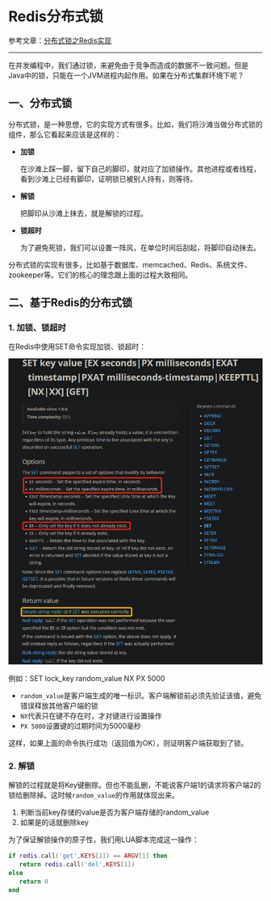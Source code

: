 # Redis分布式锁

参考文章：[分布式锁之Redis实现](https://www.jianshu.com/p/47fd7f86c848)

---

在并发编程中，我们通过锁，来避免由于竞争而造成的数据不一致问题。但是Java中的锁，只能在一个JVM进程内起作用。如果在分布式集群环境下呢？

## 一、分布式锁

分布式锁，是一种思想，它的实现方式有很多。比如，我们将沙滩当做分布式锁的组件，那么它看起来应该是这样的：

-   **加锁**

    在沙滩上踩一脚，留下自己的脚印，就对应了加锁操作。其他进程或者线程，看到沙滩上已经有脚印，证明锁已被别人持有，则等待。

-   **解锁**

    把脚印从沙滩上抹去，就是解锁的过程。

-   **锁超时**

    为了避免死锁，我们可以设置一阵风，在单位时间后刮起，将脚印自动抹去。

分布式锁的实现有很多，比如基于数据库、memcached、Redis、系统文件、zookeeper等。它们的核心的理念跟上面的过程大致相同。

## 二、基于Redis的分布式锁

### 1. 加锁、锁超时

在Redis中使用SET命令实现加锁、锁超时：

![image-20210908134737298](markdown/Redis分布式锁.assets/image-20210908134737298.png)

例如：SET lock_key random_value NX PX 5000

-   `random_value`是客户端生成的唯一标识。客户端解锁前必须先验证该值，避免错误释放其他客户端的锁
-   `NX`代表只在键不存在时，才对键进行设置操作
-   `PX 5000`设置键的过期时间为5000毫秒

这样，如果上面的命令执行成功（返回值为OK），则证明客户端获取到了锁。

### 2. 解锁

解锁的过程就是将Key键删除。但也不能乱删，不能说客户端1的请求将客户端2的锁给删除掉。这时候`random_value`的作用就体现出来。

1.   判断当前key存储的value是否为客户端存储的random_value
2.   如果是的话就删除key

为了保证解锁操作的原子性，我们用LUA脚本完成这一操作：

```lua
if redis.call('get',KEYS[1]) == ARGV[1] then 
   return redis.call('del',KEYS[1]) 
else
   return 0 
end
```


